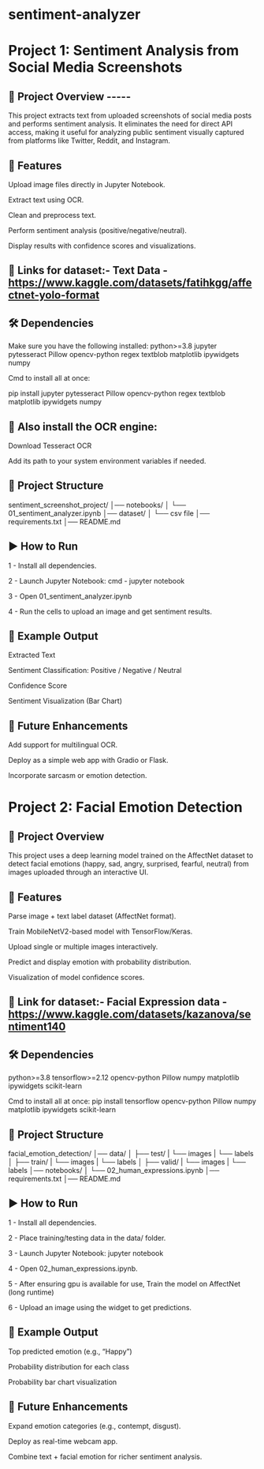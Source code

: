# sentiment-analyzer

# Project 1: Sentiment Analysis from Social Media Screenshots

## 📌 Project Overview -----
This project extracts text from uploaded screenshots of social media posts and performs sentiment analysis. It eliminates the need for direct API access, making it useful for analyzing public sentiment visually captured from platforms like Twitter, Reddit, and Instagram.

## 🧰 Features

Upload image files directly in Jupyter Notebook.

Extract text using OCR.

Clean and preprocess text.

Perform sentiment analysis (positive/negative/neutral).

Display results with confidence scores and visualizations.


## 📁 Links for dataset:- Text Data - https://www.kaggle.com/datasets/fatihkgg/affectnet-yolo-format


## 🛠️ Dependencies

Make sure you have the following installed:
python>=3.8
jupyter
pytesseract
Pillow
opencv-python
regex
textblob
matplotlib
ipywidgets
numpy

Cmd to install all at once:

pip install jupyter pytesseract Pillow opencv-python regex textblob matplotlib ipywidgets numpy


## 📌 Also install the OCR engine:

Download Tesseract OCR

Add its path to your system environment variables if needed.


## 📂 Project Structure

sentiment_screenshot_project/
│── notebooks/
│   └── 01_sentiment_analyzer.ipynb
│── dataset/
│   └── csv file
│── requirements.txt
│── README.md


## ▶️ How to Run
1 - Install all dependencies.

2 - Launch Jupyter Notebook: cmd - jupyter notebook

3 - Open 01_sentiment_analyzer.ipynb

4 - Run the cells to upload an image and get sentiment results.


## 🧪 Example Output

Extracted Text

Sentiment Classification: Positive / Negative / Neutral

Confidence Score

Sentiment Visualization (Bar Chart)


## 🚀 Future Enhancements

Add support for multilingual OCR.

Deploy as a simple web app with Gradio or Flask.

Incorporate sarcasm or emotion detection.


# Project 2: Facial Emotion Detection


## 📌 Project Overview

This project uses a deep learning model trained on the AffectNet dataset to detect facial emotions (happy, sad, angry, surprised, fearful, neutral) from images uploaded through an interactive UI.


## 🧰 Features

Parse image + text label dataset (AffectNet format).

Train MobileNetV2-based model with TensorFlow/Keras.

Upload single or multiple images interactively.

Predict and display emotion with probability distribution.

Visualization of model confidence scores. 


## 📂 Link for dataset:- Facial Expression data - https://www.kaggle.com/datasets/kazanova/sentiment140


## 🛠️ Dependencies

python>=3.8
tensorflow>=2.12
opencv-python
Pillow
numpy
matplotlib
ipywidgets
scikit-learn

Cmd to install all at once:
pip install tensorflow opencv-python Pillow numpy matplotlib ipywidgets scikit-learn


## 📂 Project Structure

facial_emotion_detection/
│── data/
│   ├── test/
|       └── images
|       └── labels
│   ├── train/
|       └── images
|       └── labels
│   ├── valid/
|       └── images
|       └── labels
│── notebooks/
│   └── 02_human_expressions.ipynb
│── requirements.txt
│── README.md


## ▶️ How to Run

1 - Install all dependencies.

2 - Place training/testing data in the data/ folder.

3 - Launch Jupyter Notebook: jupyter notebook

4 - Open 02_human_expressions.ipynb.

5 - After ensuring gpu is available for use, Train the model on AffectNet (long runtime)

6 - Upload an image using the widget to get predictions.


## 🧪 Example Output

Top predicted emotion (e.g., “Happy”)

Probability distribution for each class

Probability bar chart visualization


## 🚀 Future Enhancements

Expand emotion categories (e.g., contempt, disgust).

Deploy as real-time webcam app.

Combine text + facial emotion for richer sentiment analysis.
